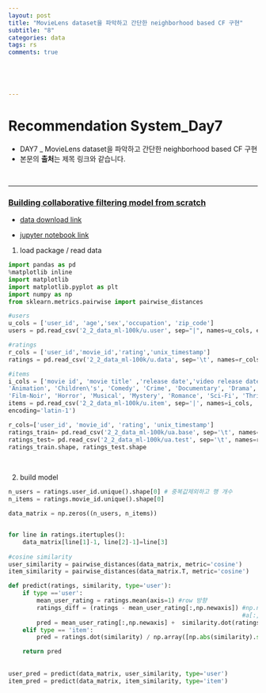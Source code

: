 ```yaml
---
layout: post
title: "MovieLens dataset을 파악하고 간단한 neighborhood based CF 구현"
subtitle: "8"
categories: data
tags: rs
comments: true





---
```




# Recommendation System_Day7

- DAY7 _ MovieLens dataset을 파악하고 간단한 neighborhood based CF 구현
- 본문의 **출처**는 제목 링크와 같습니다.

<br/>

---

### [Building collaborative filtering model from scratch](https://www.analyticsvidhya.com/blog/2018/06/comprehensive-guide-recommendation-engine-python/)

- [data download link](https://grouplens.org/datasets/movielens/100k/)

- [jupyter notebook link](https://github.com/Yeo0/Recommendation-system/blob/master/Day7_Recommendation%20system_%20Building%20collaborative%20filtering%20model%20from%20scratch.ipynb)




1) load package / read data

```python
import pandas as pd
%matplotlib inline
import matplotlib
import matplotlib.pyplot as plt
import numpy as np
from sklearn.metrics.pairwise import pairwise_distances

#users
u_cols = ['user_id', 'age','sex','occupation', 'zip_code']
users = pd.read_csv('2_2_data_ml-100k/u.user', sep="|", names=u_cols, encoding='latin-1')

#ratings
r_cols = ['user_id','movie_id','rating','unix_timestamp']
ratings = pd.read_csv('2_2_data_ml-100k/u.data', sep='\t', names=r_cols, encoding='latin-1')

#items
i_cols = ['movie id', 'movie title' ,'release date','video release date', 'IMDb URL', 'unknown', 'Action', 'Adventure',
'Animation', 'Children\'s', 'Comedy', 'Crime', 'Documentary', 'Drama', 'Fantasy',
'Film-Noir', 'Horror', 'Musical', 'Mystery', 'Romance', 'Sci-Fi', 'Thriller', 'War', 'Western']
items = pd.read_csv('2_2_data_ml-100k/u.item', sep='|', names=i_cols,
encoding='latin-1')

r_cols=['user_id', 'movie_id', 'rating', 'unix_timestamp']
ratings_train= pd.read_csv('2_2_data_ml-100k/ua.base', sep='\t', names=r_cols, encoding='latin-1')
ratings_test= pd.read_csv('2_2_data_ml-100k/ua.test', sep='\t', names=r_cols, encoding='latin-1')
ratings_train.shape, ratings_test.shape
```

<br/>

2) build model

```python
n_users = ratings.user_id.unique().shape[0] # 중복값제외하고 행 개수 
n_items = ratings.movie_id.unique().shape[0]

data_matrix = np.zeros((n_users, n_items))


for line in ratings.itertuples():
    data_matrix[line[1]-1, line[2]-1]=line[3]
    
#cosine similarity
user_similarity = pairwise_distances(data_matrix, metric='cosine')
item_similarity = pairwise_distances(data_matrix.T, metric='cosine')

def predict(ratings, similarity, type='user'):
    if type =='user':
        mean_user_rating = ratings.mean(axis=1) #row 방향 
        ratings_diff = (ratings - mean_user_rating[:,np.newaxis]) #np.newaxis - mean_user_rating 과 같은 foarmat 위해 
                                                                  #a[:,np.newaxis] : 열방향 재배열 / a[np.newaxis,:] : 행방향 재배열
        pred = mean_user_rating[:,np.newaxis] +  similarity.dot(ratings_diff) / np.array([np.abs(similarity).sum(axis=1)]).T
    elif type == 'item':
        pred = ratings.dot(similarity) / np.array([np.abs(similarity).sum(axis=1)])

    return pred
        
    
user_pred = predict(data_matrix, user_similarity, type='user')
item_pred = predict(data_matrix, item_similarity, type='item')

```

